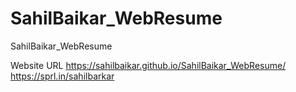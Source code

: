 # SahilBaikar_WebResume
SahilBaikar_WebResume


Website URL
https://sahilbaikar.github.io/SahilBaikar_WebResume/
https://sprl.in/sahilbarkar
